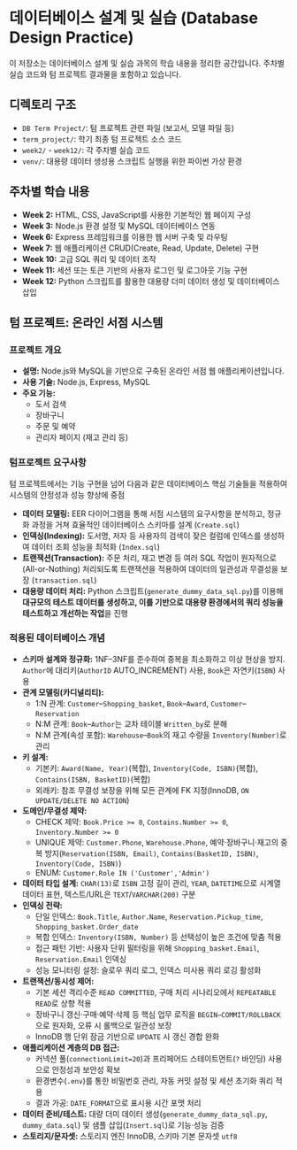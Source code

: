 # 데이터베이스 설계 및 실습 (Database Design Practice)

이 저장소는 데이터베이스 설계 및 실습 과목의 학습 내용을 정리한 공간입니다. 주차별 실습 코드와 텀 프로젝트 결과물을 포함하고 있습니다.

## 디렉토리 구조

-   `DB Term Project/`: 텀 프로젝트 관련 파일 (보고서, 모델 파일 등)
-   `term_project/`: 학기 최종 텀 프로젝트 소스 코드
-   `week2/` - `week12/`: 각 주차별 실습 코드
-   `venv/`: 대용량 데이터 생성용 스크립트 실행을 위한 파이썬 가상 환경

## 주차별 학습 내용

-   **Week 2:** HTML, CSS, JavaScript를 사용한 기본적인 웹 페이지 구성
-   **Week 3:** Node.js 환경 설정 및 MySQL 데이터베이스 연동
-   **Week 6:** Express 프레임워크를 이용한 웹 서버 구축 및 라우팅
-   **Week 7:** 웹 애플리케이션 CRUD(Create, Read, Update, Delete) 구현
-   **Week 10:** 고급 SQL 쿼리 및 데이터 조작
-   **Week 11:** 세션 또는 토큰 기반의 사용자 로그인 및 로그아웃 기능 구현
-   **Week 12:** Python 스크립트를 활용한 대용량 더미 데이터 생성 및 데이터베이스 삽입

## 텀 프로젝트: 온라인 서점 시스템

### 프로젝트 개요

-   **설명:** Node.js와 MySQL을 기반으로 구축된 온라인 서점 웹 애플리케이션입니다.
-   **사용 기술:** Node.js, Express, MySQL
-   **주요 기능:**
    -   도서 검색
    -   장바구니
    -   주문 및 예약
    -   관리자 페이지 (재고 관리 등)

### 텀프로젝트 요구사항

텀 프로젝트에서는 기능 구현을 넘어 다음과 같은 데이터베이스 핵심 기술들을 적용하여 시스템의 안정성과 성능 향상에 중점

-   **데이터 모델링:** EER 다이어그램을 통해 서점 시스템의 요구사항을 분석하고, 정규화 과정을 거쳐 효율적인 데이터베이스 스키마를 설계 (`Create.sql`)
-   **인덱싱(Indexing):** 도서명, 저자 등 사용자의 검색이 잦은 컬럼에 인덱스를 생성하여 데이터 조회 성능을 최적화 (`Index.sql`)
-   **트랜잭션(Transaction):** 주문 처리, 재고 변경 등 여러 SQL 작업이 원자적으로(All-or-Nothing) 처리되도록 트랜잭션을 적용하여 데이터의 일관성과 무결성을 보장 (`transaction.sql`)
-   **대용량 데이터 처리:** Python 스크립트(`generate_dummy_data_sql.py`)를 이용해 **대규모의 테스트 데이터를 생성하고, 이를 기반으로 대용량 환경에서의 쿼리 성능을 테스트하고 개선하는 작업**을 진행

### 적용된 데이터베이스 개념

-   **스키마 설계와 정규화:** 1NF–3NF를 준수하여 중복을 최소화하고 이상 현상을 방지. `Author`에 대리키(`AuthorID` AUTO_INCREMENT) 사용, `Book`은 자연키(`ISBN`) 사용
-   **관계 모델링(카디널리티):**
    -   1:N 관계: `Customer`–`Shopping_basket`, `Book`–`Award`, `Customer`–`Reservation`
    -   N:M 관계: `Book`–`Author`는 교차 테이블 `Written_by`로 분해
    -   N:M 관계(속성 포함): `Warehouse`–`Book`의 재고 수량을 `Inventory(Number)`로 관리
-   **키 설계:**
    -   기본키: `Award(Name, Year)`(복합), `Inventory(Code, ISBN)`(복합), `Contains(ISBN, BasketID)`(복합)
    -   외래키: 참조 무결성 보장을 위해 모든 관계에 FK 지정(InnoDB, `ON UPDATE/DELETE NO ACTION`)
-   **도메인/무결성 제약:**
    -   CHECK 제약: `Book.Price >= 0`, `Contains.Number >= 0`, `Inventory.Number >= 0`
    -   UNIQUE 제약: `Customer.Phone`, `Warehouse.Phone`, 예약·장바구니·재고의 중복 방지(`Reservation(ISBN, Email)`, `Contains(BasketID, ISBN)`, `Inventory(Code, ISBN)`)
    -   ENUM: `Customer.Role IN ('Customer','Admin')`
-   **데이터 타입 설계:** `CHAR(13)`로 `ISBN` 고정 길이 관리, `YEAR`, `DATETIME`으로 시계열 데이터 표현, 텍스트/URL은 `TEXT`/`VARCHAR(200)` 구분
-   **인덱싱 전략:**
    -   단일 인덱스: `Book.Title`, `Author.Name`, `Reservation.Pickup_time`, `Shopping_basket.Order_date`
    -   복합 인덱스: `Inventory(ISBN, Number)` 등 선택성이 높은 조건에 맞춤 적용
    -   접근 패턴 기반: 사용자 단위 필터링을 위해 `Shopping_basket.Email`, `Reservation.Email` 인덱싱
    -   성능 모니터링 설정: 슬로우 쿼리 로그, 인덱스 미사용 쿼리 로깅 활성화
-   **트랜잭션/동시성 제어:**
    -   기본 세션 격리수준 `READ COMMITTED`, 구매 처리 시나리오에서 `REPEATABLE READ`로 상향 적용
    -   장바구니 갱신·구매·예약·삭제 등 핵심 업무 로직을 `BEGIN–COMMIT/ROLLBACK`으로 원자화, 오류 시 롤백으로 일관성 보장
    -   InnoDB 행 단위 잠금 기반으로 `UPDATE` 시 갱신 경합 완화
-   **애플리케이션 계층의 DB 접근:**
    -   커넥션 풀(`connectionLimit=20`)과 프리페어드 스테이트먼트(`?` 바인딩) 사용으로 안정성과 보안성 확보
    -   환경변수(`.env`)를 통한 비밀번호 관리, 자동 커밋 설정 및 세션 초기화 쿼리 적용
    -   결과 가공: `DATE_FORMAT`으로 표시용 시간 포맷 처리
-   **데이터 준비/테스트:** 대량 더미 데이터 생성(`generate_dummy_data_sql.py`, `dummy_data.sql`) 및 샘플 삽입(`Insert.sql`)로 기능·성능 검증
-   **스토리지/문자셋:** 스토리지 엔진 InnoDB, 스키마 기본 문자셋 `utf8`
